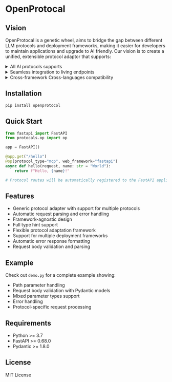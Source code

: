 # OpenProtocal

## Vision

OpenProtocal is a genetic wheel, aims to bridge the gap between different LLM protocols and deployment frameworks, making it easier for developers to maintain applications and upgrade to AI friendly. Our vision is to create a unified, extensible protocol adaptor that supports:

<details>
<summary>All AI protocols supports</summary>

- Support for all AI interface protocols and forward auto-upgrading
- Compatible for clis-native authentication mechanism
</details>

<details>
<summary>Seamless integration to living endpoints</summary>

- Fast, elegant and Non-invasive intergration
- Zero-downtime integration with existing services
- Plug-and-play endpoint configuration
- Automatic error adapting and retry mechanisms
- Automatic schema validation and correction
- Automated protocol switching implicitly as responding
</details>

<details>
<summary>Cross-framework Cross-languages compatibility</summary>

- Language-agnostic implementation
- Deploy Framework independent design without AST changes
- Consistent API experience across ternimal types
- Map-reducable data structures for minitoring and natural language summarization
</details>

## Installation

```bash
pip install openprotocol
```

## Quick Start

```python
from fastapi import FastAPI
from protocals.op import op

app = FastAPI()

@app.get("/hello")
@op(protocol_type="mcp", web_framework="fastapi")
async def hello(request, name: str = "World"):
    return f"Hello, {name}!"

# Protocol routes will be automatically registered to the FastAPI application
```

## Features

- Generic protocol adapter with support for multiple protocols
- Automatic request parsing and error handling
- Framework-agnostic design
- Full type hint support
- Flexible protocol adaptation framework
- Support for multiple deployment frameworks
- Automatic error response formatting
- Request body validation and parsing

## Example

Check out `demo.py` for a complete example showing:
- Path parameter handling
- Request body validation with Pydantic models
- Mixed parameter types support
- Error handling
- Protocol-specific request processing

## Requirements

- Python >= 3.7
- FastAPI >= 0.68.0
- Pydantic >= 1.8.0

## License

MIT License